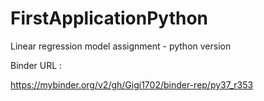 # FirstApplicationPython
Linear regression model assignment - python version 

Binder URL : 

https://mybinder.org/v2/gh/Gigi1702/binder-rep/py37_r353
